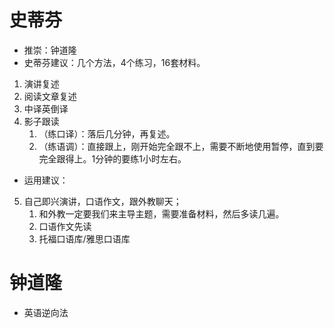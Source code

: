 # 史蒂芬
- 推崇：钟道隆
- 史蒂芬建议：几个方法，4个练习，16套材料。
1. 演讲复述
2. 阅读文章复述
3. 中译英倒译
4. 影子跟读
	1. （练口译）：落后几分钟，再复述。 
	2. （练语调）：直接跟上，刚开始完全跟不上，需要不断地使用暂停，直到要完全跟得上。1分钟的要练1小时左右。
- 运用建议：
5. 自己即兴演讲，口语作文，跟外教聊天；
	1. 和外教一定要我们来主导主题，需要准备材料，然后多读几遍。
	2. 口语作文先读
	3. 托福口语库/雅思口语库

# 钟道隆
- 英语逆向法


